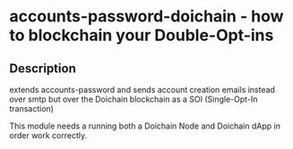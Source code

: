 # accounts-password-doichain - how to blockchain your Double-Opt-ins

## Description
extends accounts-password and sends account creation emails instead over smtp but over the Doichain blockchain as a SOI (Single-Opt-In transaction)

This module needs a running both a Doichain Node and Doichain dApp in order work correctly.